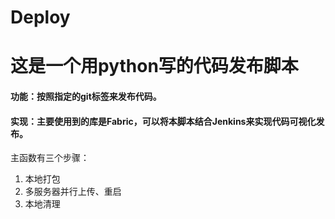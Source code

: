 # Deploy
# 这是一个用python写的代码发布脚本

#### 功能：按照指定的git标签来发布代码。

#### 实现：主要使用到的库是Fabric，可以将本脚本结合Jenkins来实现代码可视化发布。
主函数有三个步骤：
1. 本地打包
2. 多服务器并行上传、重启
3. 本地清理
